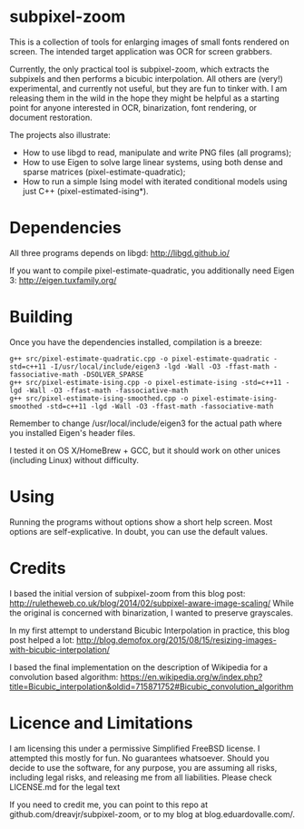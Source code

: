 # subpixel-zoom

This is a collection of tools for enlarging images of small fonts rendered on screen. The intended target application was OCR for screen grabbers. 

Currently, the only practical tool is subpixel-zoom, which extracts the subpixels and then performs a bicubic interpolation. All others are (very!) experimental, and currently not useful, but they are fun to tinker with. I am releasing them in the wild in the hope they might be helpful as a starting point for anyone interested in OCR, binarization, font rendering, or document restoration.

The projects also illustrate:
* How to use libgd to read, manipulate and write PNG files (all programs);
* How to use Eigen to solve large linear systems, using both dense and sparse matrices (pixel-estimate-quadratic);
* How to run a simple Ising model with iterated conditional models using just C++ (pixel-estimated-ising*).

# Dependencies

All three programs depends on libgd: http://libgd.github.io/ 

If you want to compile pixel-estimate-quadratic, you additionally need Eigen 3: http://eigen.tuxfamily.org/

# Building

Once you have the dependencies installed, compilation is a breeze:

```g++ src/subpixel-zoom.cpp -o subpixel-zoom -std=c++11 -lgd -Wall -O3
g++ src/pixel-estimate-quadratic.cpp -o pixel-estimate-quadratic -std=c++11 -I/usr/local/include/eigen3 -lgd -Wall -O3 -ffast-math -fassociative-math -DSOLVER_SPARSE
g++ src/pixel-estimate-ising.cpp -o pixel-estimate-ising -std=c++11 -lgd -Wall -O3 -ffast-math -fassociative-math
g++ src/pixel-estimate-ising-smoothed.cpp -o pixel-estimate-ising-smoothed -std=c++11 -lgd -Wall -O3 -ffast-math -fassociative-math
```

Remember to change /usr/local/include/eigen3 for the actual path where you installed Eigen's header files.

I tested it on OS X/HomeBrew + GCC, but it should work on other unices (including Linux) without difficulty.

# Using

Running the programs without options show a short help screen. Most options are self-explicative. In doubt, you can use the default values.

# Credits

I based the initial version of subpixel-zoom from this blog post: http://ruletheweb.co.uk/blog/2014/02/subpixel-aware-image-scaling/  While the original is concerned with binarization, I wanted to preserve grayscales.

In my first attempt to understand Bicubic Interpolation in practice, this blog post helped a lot: http://blog.demofox.org/2015/08/15/resizing-images-with-bicubic-interpolation/ 

I based the final implementation on the description of Wikipedia for a convolution based algorithm: https://en.wikipedia.org/w/index.php?title=Bicubic_interpolation&oldid=715871752#Bicubic_convolution_algorithm

# Licence and Limitations

I am licensing this under a permissive Simplified FreeBSD license. I attempted this mostly for fun. No guarantees whatsoever. Should you decide to use the software, for any purpose, you are assuming all risks, including legal risks, and releasing me from all liabilities. Please check LICENSE.md for the legal text

If you need to credit me, you can point to this repo at github.com/dreavjr/subpixel-zoom, or to my blog at blog.eduardovalle.com/.
